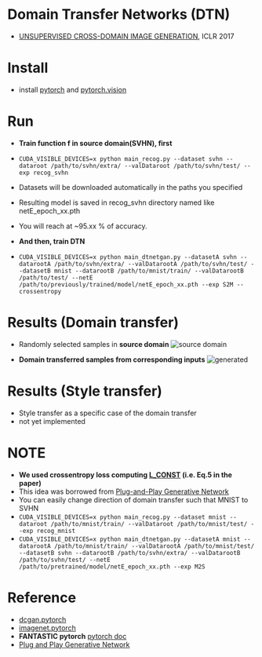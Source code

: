 # Domain Transfer Networks (DTN)
- [UNSUPERVISED CROSS-DOMAIN IMAGE GENERATION](https://arxiv.org/abs/1611.02200), ICLR 2017
# Install
- install [pytorch](https://github.com/pytorch/pytorch) and [pytorch.vision](https://github.com/pytorch/vision)

# Run
- **Train function f in source domain(SVHN), first**
 - ```CUDA_VISIBLE_DEVICES=x python main_recog.py --dataset svhn --dataroot /path/to/svhn/extra/ --valDataroot /path/to/svhn/test/ --exp recog_svhn```
 - Datasets will be downloaded automatically in the paths you specified
 - Resulting model is saved in recog_svhn directory named like netE_epoch_xx.pth
 - You will reach at ~95.xx % of accuracy.

- **And then, train DTN**
 - ```CUDA_VISIBLE_DEVICES=x python main_dtnetgan.py --datasetA svhn --datarootA /path/to/svhn/extra/ --valDatarootA /path/to/svhn/test/ --datasetB mnist --datarootB /path/to/mnist/train/ --valDatarootB /path/to/test/ --netE /path/to/previously/trained/model/netE_epoch_xx.pth --exp S2M --crossentropy```

# Results (Domain transfer)
- Randomly selected samples in **source domain**
![source domain](https://github.com/taey16/DomainTransferNetwork.pytorch/blob/master/imgs/samples_real_source.png)

- **Domain transferred samples from corresponding inputs**
![generated](https://github.com/taey16/DomainTransferNetwork.pytorch/blob/master/imgs/generated_epoch_00000007_iter00113000.png)

# Results (Style transfer)
- Style transfer as a specific case of the domain transfer
- not yet implemented

# NOTE
- **We used crossentropy loss computing [L_CONST](https://github.com/taey16/DomainTransferNetwork.pytorch/blob/master/main_dtnetgan.py#L285-L287) (i.e. Eq.5 in the paper)**
- This idea was borrowed from [Plug-and-Play Generative Network](https://arxiv.org/abs/1612.00005)
- You can easily change direction of domain transfer such that MNIST to SVHN
- ```CUDA_VISIBLE_DEVICES=x python main_recog.py --dataset mnist --dataroot /path/to/mnist/train/ --valDataroot /path/to/mnist/test/ --exp recog_mnist```
- ```CUDA_VISIBLE_DEVICES=x python main_dtnetgan.py --datasetA mnist --datarootA /path/to/mnist/train/ --valDatarootA /path/to/mnist/test/ --datasetB svhn --datarootB /path/to/svhn/extra/ --valDatarootB /path/to/svhn/test/ --netE /path/to/pretrained/model/netE_epoch_xx.pth --exp M2S```

# Reference
- [dcgan.pytorch](https://github.com/pytorch/examples/tree/master/dcgan)
- [imagenet.pytorch](https://github.com/pytorch/examples/tree/master/imagenet)
- **FANTASTIC pytorch** [pytorch doc](http://pytorch.org/docs/notes/autograd.html)
- [Plug and Play Generative Network](https://arxiv.org/abs/1612.00005)
